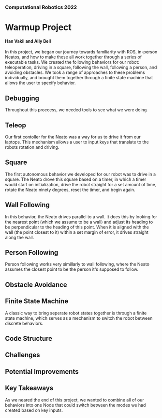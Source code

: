 ### Computational Robotics 2022

# Warmup Project
#### Han Vakil and Ally Bell

In this project, we began our journey towards familiarity with ROS, in-person Neatos, and how to make these all work together through a series of executable tasks. We created the following behaviors for our robot: teleoperation, driving in a square, following the wall, following a person, and avoiding obstacles. We took a range of approaches to these problems individually, and brought them together through a finite state machine that allows the user to specify behavior.

## Debugging
Throughout this proccess, we needed tools to see what we were doing

## Teleop
Our first contoller for the Neato was a way for us to drive it from our laptops. This mechanism allows a user to input keys that translate to the robots rotation and driving. 


## Square
The first autonomous behavior we developed for our robot was to drive in a square. The Neato drove this square based on a timer, in which a timer would start on initialization, drive the robot straight for a set amount of time, rotate the Neato ninety degrees, reset the timer, and begin again.

## Wall Following
In this behavior, the Neato drives parallel to a wall. It does this by looking for the nearest point (which we assume to be a wall) and adjust its heading to be perpendicular to the heading of this point. When it is aligned with the wall (the point closest to it) within a set margin of error, it drives straight along the wall.


## Person Following
Person following works very simillarly to wall following, where the Neato assumes the closest point to be the person it's supposed to follow.

## Obstacle Avoidance

## Finite State Machine
A classic way to bring seperate robot states together is through a finite state machine, which serves as a mechanism to switch the robot between discrete behaviors.  


## Code Structure

## Challenges

## Potential Improvements

## Key Takeaways
As we neared the end of this project, we wanted to combine all of our behaviors into one Node that could switch between the modes we had created based on key inputs.